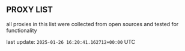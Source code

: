 ## PROXY LIST

all proxies in this list were collected from open sources and tested for functionality

last update: `2025-01-26 16:20:41.162712+00:00` UTC